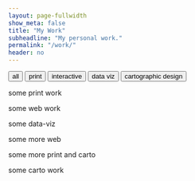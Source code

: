 ```yaml
---
layout: page-fullwidth
show_meta: false
title: "My Work"
subheadline: "My personal work."
permalink: "/work/"
header: no
---
```


<!-- use isotope.js to create and organize content here -->
<div id="filters" class="button-group layout-mode-button-group">
  <button data-filter="*">all</button>
  <button data-filter=".print">print</button>
  <button data-filter=".web">interactive</button>
  <button data-filter=".data-viz">data viz</button>
  <button data-filter=".carto">cartographic design</button>
</div>

<div class="grid print carto">
  <div class="grid-item print">
    <p>some print work</p>
  </div>  
  <div class="grid-item width2 web">
    <p>some web work</p>
  </div>
  <div class="grid-item web data-viz">
    <p>some data-viz</p>
  </div>
  <div class="grid-item web">
    <p>some more web</p>
  </div>
  <div class="grid-item print carto">
    <p>some more print and carto</p>
  </div>
  <div class="grid-item width3 carto">
    <p>some carto work</p>
  </div>
</div>